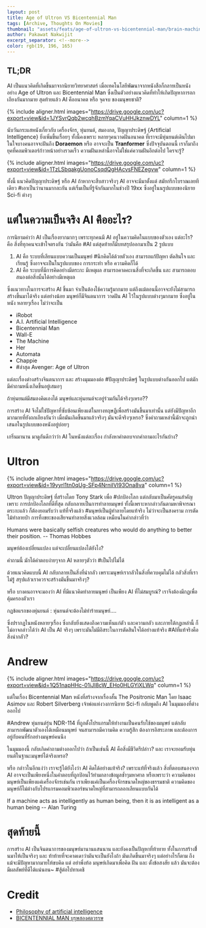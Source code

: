 ```yaml
---
layout: post
title: Age of Ultron VS Bicentennial Man
tags: [Archive, Thoughts On Movies]
thumbnail: "assets/feats/age-of-ultron-vs-bicentennial-man/brain-machine-interface.jpg"
author: Pakawat Nakwijit
excerpt_separator: <!--more-->
color: rgb(19, 196, 165)
---
```


## TL;DR
AI เป็นแนวคิดที่เกิดขึ้นมาจากนิยายวิทยาศาสตร์ เมื่อเทคโนโลยีพัฒนาจากหนังสือก็กลายเป็นหนัง อย่าง Age of Ultron และ Bicentennial Man ซึ่งเป็นตัวอย่างแนวคิดที่ทำให้เกิดปัญหาการถกเถียงกันมากมาย สุดท้ายแล้ว AI คืออนาคต หรือ จุดจบ ของมนุษยชาติ?
<!--more-->

{% include aligner.html images="https://drive.google.com/uc?export=view&id=1JYSvrQqb2wcqhBzmYqaCVuHHJkznwDYL" column=1 %}

นับวันกระแสหนังเกี่ยวกับ เครื่องจักร, หุ่นยนต์, สมองกล, ปัญญาประดิษฐ์ {Artificial Intelligence} ยิ่งเพิ่มขึ้นเรื่อยๆ ทั้งนี้คงเพราะ หลายๆคนวาดฝันอนาคต ที่เราจะมีหุ่นยนต์เดินไปมา ในใจบางคนอาจจะฝันถึง **Doraemon** หรือ อาจจะเป็น **Tranformer** ซึ่งปัจจุบันตอนนี้ เราก็มาถึงยุคที่คอมพิวเตอร์ก้าวหน้าอย่างรวดเร็ว ความฝันเหล่านี้อาจไม่ใช่แค่ความฝันอีกต่อไป ใครจะรู้?

{% include aligner.html images="https://drive.google.com/uc?export=view&id=1TzLSbqakgUonoCsqdQgHAcvsFNEZegvw" column=1 %}

ทั้งนี้ แนวคิดปัญญาประดิษฐ์ หรือ AI ถ้าหากจะสืบสาวจริงๆ AI อาจจะมีมาตั้งแต่ สมัยกรีกโบราณเลยทีเดียว <span class="tag-en">#เอาเป็นว่านานมากละกัน</span> แต่เริ่มเป็นที่รู้จักกันมากในช่วงปี 19xx ซึ่งอยู่ในนรูปแบบของนิยาย Sci-fi ต่างๆ

# แต่ในความเป็นจริง AI คืออะไร?

การนิยามคำว่า AI เป็นเรื่องยากมากๆ เพราะทุกคนมี AI อยู่ในความคิดในแบบของตัวเอง แต่อะไร? คือ สิ่งที่ทุกคนจะเข้าใจตรงกัน ว่ามันคือ #AI แต่สุดท้ายก็มีบทสรุปออกมาเป็น 2 รูปแบบ

1. AI คือ ระบบที่เลียนแบบความเป็นมนุษย์ <span class="tag-en">#นึกคิดได้ด้วยตัวเอง</span> สามารถแก้ปัญหา ตัดสินใจ และเรียนรู้ ซึ่งอาจจะเป็นในรูปแบบของ การกระทำ หรือ ความคิดก็ได้
2. AI คือ ระบบที่มีการคิดอย่างมีตระกะ มีเหตุผล สามารถคาดคะเนสิ่งที่จะเกิดขึ้น และ สามารถตอบสนองต่อสิ่งนั้นได้อย่างมีเหตุผล

ซึ่งแนวทางในการจะสร้าง AI ขึ้นมา จำเป็นต้องใช้ความรู้มากมาย แต่ถึงแม้ตอนนี้อาจจะยังไม่สามารถสร้างขึ้นมาได้จริง แต่อย่างน้อย มนุษย์ก็มีจินตนาการ วาดฝัน AI ไว้ในรูปแบบต่างๆมากมาย ซึ่งอยู่ในหนัง หลายๆเรื่อง ไม่ว่าจะเป็น

* iRobot
* A.I. Artificial Intelligence
* Bicentennial Man
* Wall-E
* The Machine
* Her
* Automata
* Chappie
* <span class="tag-en">#ล่าสุด</span> Avenger: Age of Ultron

แต่ละเรื่องต่างสร้างจินตนาการ และ สร้างมุมมองต่อ <span class="tag-en">#ปัญญาประดิษฐ์</span> ในรูปแบบต่างกันออกไป แต่มักมีคำถามหนึ่งเกิดขึ้นอยู่เสมอๆ

<div class="blockquote">
ถ้าหุ่นยนต์มีสมองคิดเองได้ มนุษย์และหุ่นยนต์จะอยู่ร่วมกันได้จริงๆเหรอ??
</div>

การสร้าง AI จึงไม่ใช่ปัญหาที่ซับซ้อนเพียงแต่ในทางทฤษฏีเพื่อสร้างมันขึ้นมาเท่านั้น แต่ยังมีปัญหาอีกมากมายที่ยังถกเถียงกันว่า เมื่อมันเกิดขึ้นมาแล้วจริงๆ มันจะดีจริงๆเหรอ? ซึ่งคำถามเหล่านี้มักจะถูกนำเสนอในรูปแบบของหนังอยู่บ่อยๆ

เกริ่นมานาน มาดูกันดีกว่าว่า AI ในหนังแต่ละเรื่อง กำลังหาคำตอบจากคำถามอะไรกันบ้าง?

# Ultron

{% include aligner.html images="https://drive.google.com/uc?export=view&id=19yyrl1tn0qUg-SFp4NrniIVI93Ona8va" column=1 %}

Ultron ปัญญาประดิษฐ์ ที่สร้างโดย Tony Stark เพื่อ <span class="tag-en">#ปกป้องโลก</span> แต่กลับมาเป็นศัตรูคนสำคัญ เพราะ การปกป้องโลกที่ดีที่สุด กลับกลายเป็นการทำลายมนุษย์ ทั้งนี้เพราะหากล่าวกันตามหาพิจารณาตระกะแล้ว ก็ต้องยอมรับว่า แท้ที่จริงแล้ว <span class="tag-en">#มนุษย์เป็นผู้ทำลายโดยแท้จริง</span> ไม่ว่าจะเป็นสงคราม การตัดไม้ทำลายป่า การทิ้งขยะของเสียจนทำลายสิ่งแวลล้อม เหมือนในคำกล่าวที่ว่า

<div class="blockquote">
Humans were basically selfish creatures who would do anything to better their position. -- Thomas Hobbes
</div>

มนุษย์ต้องเปลี่ยนแปลง แต่จะเปลี่ยนแปลงได้ยังไง?

คำถามนี้ มักได้คำตอบง่ายๆจาก AI หลายๆตัวว่า <span class="tag-en">#เป็นไปไม่ได้</span>

ด้วยแนวคิดแบบนี้ AI กลับกลายเป็นสิ่งที่น่ากลัว เพราะมนุษย์เรากลัวในสิ่งที่ควบคุมไม่ได้ กลัวสิ่งที่เราไม่รู้ สรุปแล้วเราควรจะสร้างมันขึ้นมาจริงๆ?

หรือ บางคนอาจจะมองว่า AI ที่มีแนวคิดทำลายมนุษย์ เป็นเพียง AI ที่ไม่สมบูรณ์? เราจึงต้องมีกฏเพื่อคุ้มครองตัวเรา

<div class="blockquote">

กฏข้อแรกของหุ่นยนต์ : หุ่นยนต์จะต้องไม่ทำร้ายมนุษย์....
</div>

ซึ่งปรากฏในหนังหลายๆเรื่อง ซึ่งกลับยิ่งแสดงถึงความเห็นแก่ตัว และความกลัว และภายใต้กฏเหล่านี้ ก็ไม่อาจกล่าวได้ว่า AI เป็น AI จริงๆ เพราะมันไม่มีอิสระในการตัดสินใจได้อย่างแท้จริง <span class="tag-en">#AIที่แท้จริงคือสิ่งน่ากลัว?</span>

# Andrew

{% include aligner.html images="https://drive.google.com/uc?export=view&id=1Q51napHHc-01iJI8cW_EHo0HLGYiXLWq" column=1 %}

แต่ในเรื่อง Bicentennial Man หนังที่สร้างจากเรื่องสั้น The Positronic Man โดย Isaac Asimov และ Robert Silverberg เจ้าพ่อแห่งวงการนิยาย Sci-fi กลับพูดถึง AI ในมุมมองที่ต่างออกไป

#Andrew หุ่นยนต์รุ่น NDR-114 ที่ถูกตั้งโปรแกรมให้ทำงานเป็นคนรับใช้ของมนุษย์ แต่กลับสามารถพัฒนาตัวเองได้เหมือนมนุษย์ จนสามารถมีความคิด ความรู้สึก ต้องการอิสระภาพ และต้องการอยู่กับคนที่รักอย่างมนุษย์คนนึง

ในมุมมองนี้ กลับเกิดคำถามต่างออกไปว่า ถ้าเป็นเช่นนี้ AI คือสิ่งมีชีวิตรึปล่าว? และ เราจะยอมรับหุ่นยนต์ในฐานะมนุษย์ได้จริงเหรอ?

หรือ กล่าวในอีกแง่ว่า เราจะรู้ได้ยังไงว่า AI คิดได้อย่างแท้จริง? เพราะแท้ที่จริงแล้ว สิ่งที่ตอบสนองจาก AI อาจจะเป็นเพียงหนึ่งในคำตอบที่ถูกป้อนไว้ท่ามกลางข้อมูลซ้ำๆมหาศาล หรือเพราะว่า ความคิดของมนุษย์เป็นเพียงแค่เครื่องจักรเช่นกัน เราเพียงแค่เป็นเครื่องจักรขนาดใหญ่ของธรรมชาติ ความคิดของมนุษย์ก็ไม่ต่างกับโปรแกรมคอมพิวเตอร์ขนาดใหญ่ที่สามารถลอกเลียนแบบกันได้

<div class="blockquote">
If a machine acts as intelligently as human being, then it is as intelligent as a human being -- Alan Turing
</div>

# สุดท้ายนี้

การสร้าง AI เป็นจินตนาการของมนุษย์มานานแสนนาน และยังคงเป็นปัญหาที่ท้าทาย ทั้งในการสร้างขึ่้นมาให้เป็นจริงๆ และ ท้าท้ายที่จะคาดเดาว่ามันจะเป็นยังไงถ้า มันเกิดขึ้นมาจริงๆ แต่อย่างไรก็ตาม ถึงแม้จะมีปัญหามากมายให้ขบคิด แต่ อย่าพึ่งท้อ มนุษย์เกิดมาเพื่อคิด ฝัน และ ตั้งข้อสงสัย แล้ว มันจะต้องมีผลลัพย์ที่ดีได้แน่นอน~ <span class="tag-en">#สู้ต่อไปทาเคชิ</span>

# Credit
* [Philosophy of artificial intelligence](http://en.wikipedia.org/wiki/Philosophy_of_artificial_intelligence)
* [BICENTENNIAL MAN บุรุษสองศตวรรษ](http://www.manager.co.th/Dhamma/ViewNews.aspx?NewsID=9510000050545)

